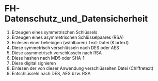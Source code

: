 # FH-Datenschutz_und_Datensicherheit


1. Erzeugen eines symmetrischen Schlüssels
2. Erzeugen eines asymmetrischen Schlüsselpaares (RSA)
3. Einlesen einer beliebigen (wählbaren) Text-Datei (Klartext)
  1. Diese symmetrisch verschlüsseln nach DES oder AES
  2. Diese asymmetrisch verschlüsseln nach RSA
  3. Diese hashen nach MD5 oder SHA-1
  4. Diese digital signieren
4. Einlesen der von dieser Anwendung verschlüsselten Datei (Chiffretext)
5. Entschlüsseln nach DES, AES bzw. RSA
